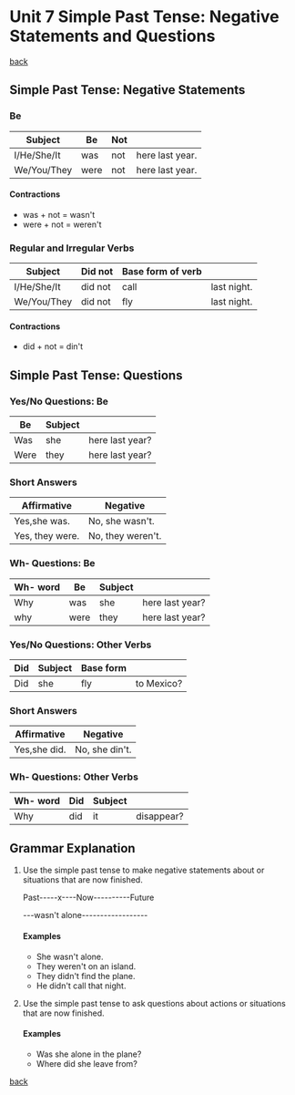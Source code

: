 # Unit 7 Simple Past Tense: Negative Statements and Questions

[back](../README.md)

## Simple Past Tense: Negative Statements

### Be

| Subject     | Be   | Not |                 |
| ----------- | ---- | --- | --------------- |
| I/He/She/It | was  | not | here last year. |
| We/You/They | were | not | here last year. |

#### Contractions

- was + not = wasn't
- were + not = weren't

### Regular and Irregular Verbs

| Subject     | Did not | Base form of verb |             |
| ----------- | ------- | ----------------- | ----------- |
| I/He/She/It | did not | call              | last night. |
| We/You/They | did not | fly               | last night. |

#### Contractions

- did + not = din't

## Simple Past Tense: Questions

### Yes/No Questions: Be

| Be   | Subject |                 |
| ---- | ------- | --------------- |
| Was  | she     | here last year? |
| Were | they    | here last year? |

### Short Answers

| Affirmative     | Negative          |
| --------------- | ----------------- |
| Yes,she was.    | No, she wasn't.   |
| Yes, they were. | No, they weren't. |

### Wh- Questions: Be

| Wh- word | Be   | Subject |                 |
| -------- | ---- | ------- | --------------- |
| Why      | was  | she     | here last year? |
| why      | were | they    | here last year? |

### Yes/No Questions: Other Verbs

| Did | Subject | Base form |            |
| --- | ------- | --------- | ---------- |
| Did | she     | fly       | to Mexico? |

### Short Answers

| Affirmative  | Negative       |
| ------------ | -------------- |
| Yes,she did. | No, she din't. |

### Wh- Questions: Other Verbs

| Wh- word | Did | Subject |            |
| -------- | --- | ------- | ---------- |
| Why      | did | it      | disappear? |

## Grammar Explanation

1. Use the simple past tense to make negative statements about or situations that are now finished.

   Past-----x----Now----------Future

   ---wasn't alone------------------

   #### Examples

   - She wasn't alone.
   - They weren't on an island.
   - They didn't find the plane.
   - He didn't call that night.

2. Use the simple past tense to ask questions about actions or situations that are now finished.

   #### Examples

   - Was she alone in the plane?
   - Where did she leave from?

[back](../README.md)
